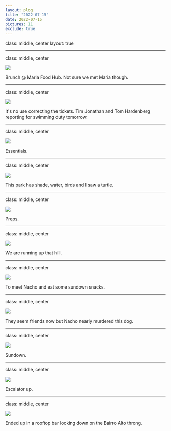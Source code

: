 ```yaml
---
layout: plog
title: "2022-07-15"
date: 2022-07-15
pictures: 11
exclude: true
---
```


class: middle, center
layout: true

---

class: middle, center

<img class="plog-picture" src="{{ site.baseurl }}/img/plog/2022-07-15/01.jpg" />

Brunch @ Maria Food Hub. Not sure we met Maria though.

---

class: middle, center

<img class="plog-picture" src="{{ site.baseurl }}/img/plog/2022-07-15/02.jpg" />

It's no use correcting the tickets. Tim Jonathan and Tom Hardenberg reporting for swimming duty tomorrow.

---

class: middle, center

<img class="plog-picture" src="{{ site.baseurl }}/img/plog/2022-07-15/03.jpg" />

Essentials.

---

class: middle, center

<img class="plog-picture" src="{{ site.baseurl }}/img/plog/2022-07-15/04.jpg" />

This park has shade, water, birds and I saw a turtle. 

---

class: middle, center

<img class="plog-picture" src="{{ site.baseurl }}/img/plog/2022-07-15/05.jpg" />

Preps.

---

class: middle, center

<img class="plog-picture" src="{{ site.baseurl }}/img/plog/2022-07-15/06.jpg" />

We are running up that hill.

---

class: middle, center

<img class="plog-picture" src="{{ site.baseurl }}/img/plog/2022-07-15/07.jpg" />

To meet Nacho and eat some sundown snacks.

---

class: middle, center

<img class="plog-picture" src="{{ site.baseurl }}/img/plog/2022-07-15/08.jpg" />

They seem friends now but Nacho nearly murdered this dog.

---

class: middle, center

<img class="plog-picture" src="{{ site.baseurl }}/img/plog/2022-07-15/09.jpg" />

Sundown.

---

class: middle, center

<img class="plog-picture" src="{{ site.baseurl }}/img/plog/2022-07-15/10.jpeg" />

Escalator up.

---

class: middle, center

<img class="plog-picture" src="{{ site.baseurl }}/img/plog/2022-07-15/11.jpeg" />

Ended up in a rooftop bar looking down on the Bairro Alto throng.

